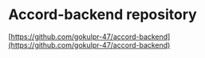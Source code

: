 # Accord-backend repository
[https://github.com/gokulpr-47/accord-backend](https://github.com/gokulpr-47/accord-backend)
